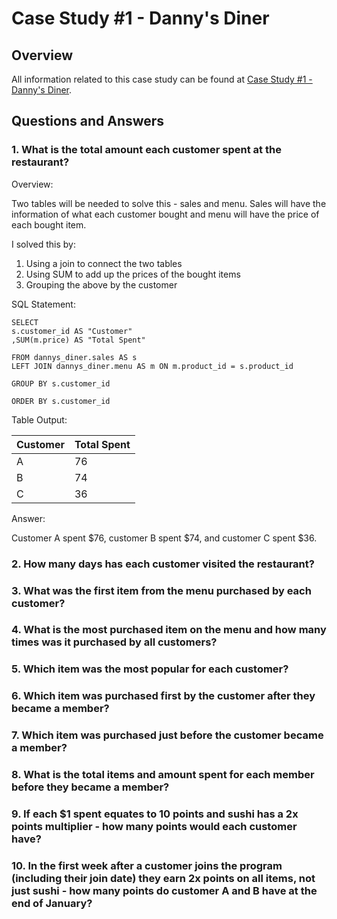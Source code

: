 # Case Study #1 - Danny's Diner
## Overview
All information related to this case study can be found at [Case Study #1 - Danny's Diner](https://8weeksqlchallenge.com/case-study-1/).

## Questions and Answers
### 1. What is the total amount each customer spent at the restaurant?
Overview:

Two tables will be needed to solve this - sales and menu. Sales will have the information of what each customer bought and menu will have the price of each bought item.

I solved this by:
1. Using a join to connect the two tables
2. Using SUM to add up the prices of the bought items
3. Grouping the above by the customer

SQL Statement:
	
	SELECT
	s.customer_id AS "Customer"
	,SUM(m.price) AS "Total Spent"

	FROM dannys_diner.sales AS s
	LEFT JOIN dannys_diner.menu AS m ON m.product_id = s.product_id

	GROUP BY s.customer_id

	ORDER BY s.customer_id

Table Output:

| Customer | Total Spent |
| -------- | ----------- |
| A        | 76          |
| B        | 74          |
| C        | 36          |

Answer:

Customer A spent $76, customer B spent $74, and customer C spent $36.

### 2. How many days has each customer visited the restaurant?
### 3. What was the first item from the menu purchased by each customer?
### 4. What is the most purchased item on the menu and how many times was it purchased by all customers?
### 5. Which item was the most popular for each customer?
### 6. Which item was purchased first by the customer after they became a member?
### 7. Which item was purchased just before the customer became a member?
### 8. What is the total items and amount spent for each member before they became a member?
### 9. If each $1 spent equates to 10 points and sushi has a 2x points multiplier - how many points would each customer have?
### 10. In the first week after a customer joins the program (including their join date) they earn 2x points on all items, not just sushi - how many points do customer A and B have at the end of January?